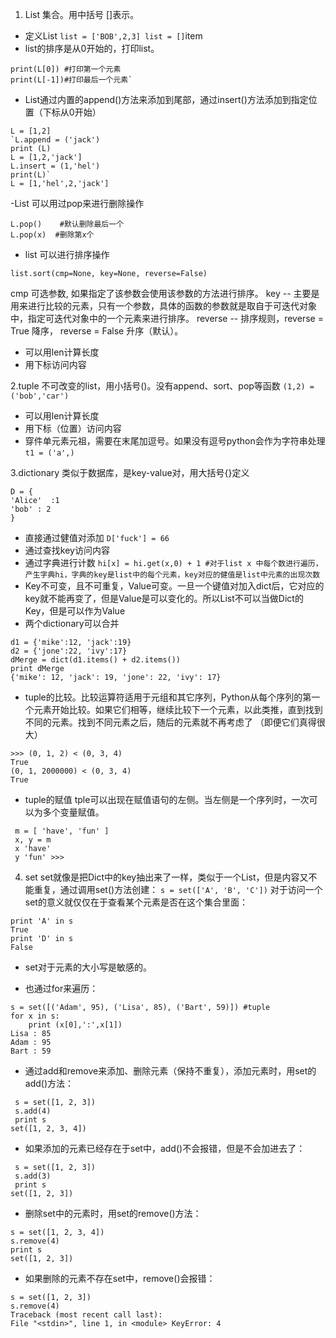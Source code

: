  1. List
     集合。用中括号 []表示。
 - 定义List
`list = ['BOB',2,3] list = []`item
 - list的排序是从0开始的，打印list。
```
print(L[0]) #打印第一个元素 
print(L[-1])#打印最后一个元素`
```
 - List通过内置的append()方法来添加到尾部，通过insert()方法添加到指定位置（下标从0开始）
```
L = [1,2]	
`L.append = ('jack')
print (L)
L = [1,2,'jack']
L.insert = (1,'hel')
print(L)`
L = [1,'hel',2,'jack']
````
-List 可以用过pop来进行删除操作
```
L.pop()    #默认删除最后一个
L.pop(x)  #删除第x个
````
- list 可以进行排序操作
```
list.sort(cmp=None, key=None, reverse=False)
```
cmp 可选参数, 如果指定了该参数会使用该参数的方法进行排序。
 key -- 主要是用来进行比较的元素，只有一个参数，具体的函数的参数就是取自于可迭代对象中，指定可迭代对象中的一个元素来进行排序。
reverse -- 排序规则，reverse = True  降序，  reverse = False  升序（默认）。

- 可以用len计算长度
- 用下标访问内容

2.tuple
不可改变的list，用小括号()。没有append、sort、pop等函数
`(1,2) =('bob','car')` 

 - 可以用len计算长度
 - 用下标（位置）访问内容
 - 穿件单元素元祖，需要在末尾加逗号。如果没有逗号python会作为字符串处理
 `t1 = ('a',)`
 
3.dictionary
类似于数据库，是key-value对，用大括号{}定义
```
D = {
'Alice'  :1
'bob' : 2
}
```
- 直接通过健值对添加
`D['fuck'] = 66`
- 通过查找key访问内容
- 通过字典进行计数
`hi[x] = hi.get(x,0) + 1 #对于list x 中每个数进行遍历，产生字典hi，字典的key是list中的每个元素，key对应的健值是list中元素的出现次数`
 - Key不可变，且不可重复，Value可变。一旦一个键值对加入dict后，它对应的key就不能再变了，但是Value是可以变化的。所以List不可以当做Dict的Key，但是可以作为Value
 -  两个dictionary可以合并
 ```
 d1 = {'mike':12, 'jack':19} 
 d2 = {'jone':22, 'ivy':17} 
 dMerge = dict(d1.items() + d2.items()) 
 print dMerge
{'mike': 12, 'jack': 19, 'jone': 22, 'ivy': 17}
````
- tuple的比较。比较运算符适用于元组和其它序列，Python从每个序列的第一个元素开始比较。如果它们相等，继续比较下一个元素，以此类推，直到找到不同的元素。找到不同元素之后，随后的元素就不再考虑了 （即便它们真得很大）
```
>>> (0, 1, 2) < (0, 3, 4) 
True 
(0, 1, 2000000) < (0, 3, 4) 
True
```
- tuple的赋值
tple可以出现在赋值语句的左侧。当左侧是一个序列时，一次可以为多个变量赋值。
```
 m = [ 'have', 'fun' ]
 x, y = m 
 x 'have' 
 y 'fun' >>>
```
4. set
set就像是把Dict中的key抽出来了一样，类似于一个List，但是内容又不能重复，通过调用set()方法创建：
`s = set(['A', 'B', 'C'])`
对于访问一个set的意义就仅仅在于查看某个元素是否在这个集合里面：
```
print 'A' in s
True
print 'D' in s
False
```
- set对于元素的大小写是敏感的。

- 也通过for来遍历：

```
s = set([('Adam', 95), ('Lisa', 85), ('Bart', 59)]) #tuple
for x in s:
	print (x[0],':',x[1]) 
Lisa : 85
Adam : 95
Bart : 59
```
- 通过add和remove来添加、删除元素（保持不重复），添加元素时，用set的add()方法：
```
 s = set([1, 2, 3]) 
 s.add(4) 
 print s
set([1, 2, 3, 4])
```
- 如果添加的元素已经存在于set中，add()不会报错，但是不会加进去了：
```
 s = set([1, 2, 3])
 s.add(3) 
 print s
set([1, 2, 3])
```
- 删除set中的元素时，用set的remove()方法：
```
s = set([1, 2, 3, 4]) 
s.remove(4) 
print s
set([1, 2, 3])
```
- 如果删除的元素不存在set中，remove()会报错：
```
s = set([1, 2, 3]) 
s.remove(4)
Traceback (most recent call last):
File "<stdin>", line 1, in <module> KeyError: 4
```

<!--stackedit_data:
eyJoaXN0b3J5IjpbMTk3NDgzMTU0MywtNzQ5OTUwMzM0LC01Nz
I0Nzc2NDIsNjA5MTc0NDU1LC04MTI3MzkwNDVdfQ==
-->